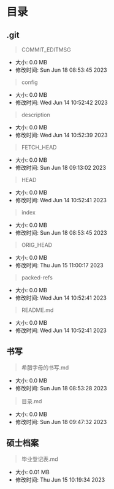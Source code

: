 # 目录

## .git

> COMMIT_EDITMSG

- 大小: 0.0 MB
- 修改时间: Sun Jun 18 08:53:45 2023

> config

- 大小: 0.0 MB
- 修改时间: Wed Jun 14 10:52:42 2023

> description

- 大小: 0.0 MB
- 修改时间: Wed Jun 14 10:52:39 2023

> FETCH_HEAD

- 大小: 0.0 MB
- 修改时间: Sun Jun 18 09:13:02 2023

> HEAD

- 大小: 0.0 MB
- 修改时间: Wed Jun 14 10:52:41 2023

> index

- 大小: 0.0 MB
- 修改时间: Sun Jun 18 08:53:45 2023

> ORIG_HEAD

- 大小: 0.0 MB
- 修改时间: Thu Jun 15 11:00:17 2023

> packed-refs

- 大小: 0.0 MB
- 修改时间: Wed Jun 14 10:52:41 2023

> README.md

- 大小: 0.0 MB
- 修改时间: Wed Jun 14 10:52:41 2023

## 书写

> 希腊字母的书写.md

- 大小: 0.0 MB
- 修改时间: Sun Jun 18 08:53:28 2023

> 目录.md

- 大小: 0.0 MB
- 修改时间: Sun Jun 18 09:47:32 2023

## 硕士档案

> 毕业登记表.md

- 大小: 0.01 MB
- 修改时间: Thu Jun 15 10:19:34 2023

